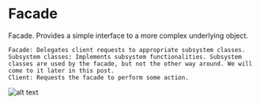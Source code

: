 # Facade

Facade. Provides a simple interface to a more complex underlying object.


    Facade: Delegates client requests to appropriate subsystem classes.
    Subsystem classes: Implements subsystem functionalities. Subsystem classes are used by the facade, but not the other way around. We will come to it later in this post.
    Client: Requests the facade to perform some action.

    
![alt text](https://springframework.guru/wp-content/uploads/2015/07/Facade02-1024x613.png)